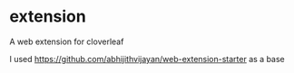 # extension
A web extension for cloverleaf

I used https://github.com/abhijithvijayan/web-extension-starter as a base